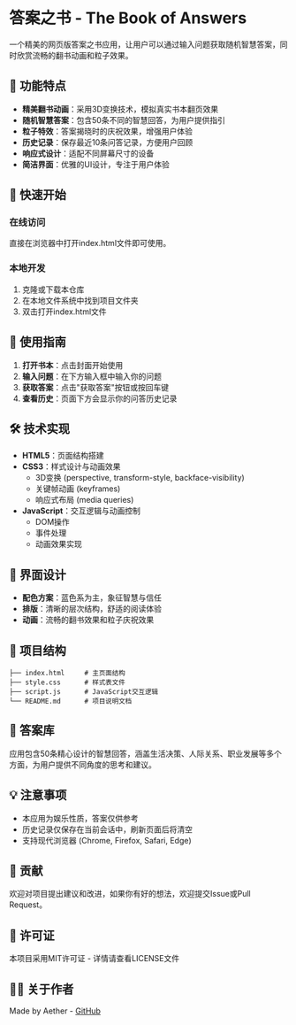 # 答案之书 - The Book of Answers

一个精美的网页版答案之书应用，让用户可以通过输入问题获取随机智慧答案，同时欣赏流畅的翻书动画和粒子效果。

## 📌 功能特点

- **精美翻书动画**：采用3D变换技术，模拟真实书本翻页效果
- **随机智慧答案**：包含50条不同的智慧回答，为用户提供指引
- **粒子特效**：答案揭晓时的庆祝效果，增强用户体验
- **历史记录**：保存最近10条问答记录，方便用户回顾
- **响应式设计**：适配不同屏幕尺寸的设备
- **简洁界面**：优雅的UI设计，专注于用户体验

## 🚀 快速开始

### 在线访问

直接在浏览器中打开index.html文件即可使用。

### 本地开发

1. 克隆或下载本仓库
2. 在本地文件系统中找到项目文件夹
3. 双击打开index.html文件

## 📖 使用指南

1. **打开书本**：点击封面开始使用
2. **输入问题**：在下方输入框中输入你的问题
3. **获取答案**：点击"获取答案"按钮或按回车键
4. **查看历史**：页面下方会显示你的问答历史记录

## 🛠️ 技术实现

- **HTML5**：页面结构搭建
- **CSS3**：样式设计与动画效果
  - 3D变换 (perspective, transform-style, backface-visibility)
  - 关键帧动画 (keyframes)
  - 响应式布局 (media queries)
- **JavaScript**：交互逻辑与动画控制
  - DOM操作
  - 事件处理
  - 动画效果实现

## 🎨 界面设计

- **配色方案**：蓝色系为主，象征智慧与信任
- **排版**：清晰的层次结构，舒适的阅读体验
- **动画**：流畅的翻书效果和粒子庆祝效果

## 📝 项目结构

```
├── index.html     # 主页面结构
├── style.css      # 样式表文件
├── script.js      # JavaScript交互逻辑
└── README.md      # 项目说明文档
```

## 🔮 答案库

应用包含50条精心设计的智慧回答，涵盖生活决策、人际关系、职业发展等多个方面，为用户提供不同角度的思考和建议。

## 💡 注意事项

- 本应用为娱乐性质，答案仅供参考
- 历史记录仅保存在当前会话中，刷新页面后将清空
- 支持现代浏览器 (Chrome, Firefox, Safari, Edge)

## 🤝 贡献

欢迎对项目提出建议和改进，如果你有好的想法，欢迎提交Issue或Pull Request。

## 📜 许可证

本项目采用MIT许可证 - 详情请查看LICENSE文件

## 👨‍💻 关于作者

Made by Aether - [GitHub](https://github.com/Aether-1013)
